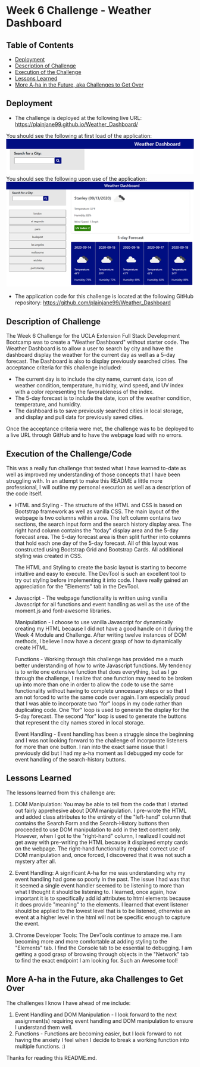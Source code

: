 # Week 6 Challenge - Weather Dashboard

## Table of Contents

* [Deployment](#deploy)
* [Description of Challenge](#description)
* [Execution of the Challenge](#execution)
* [Lessons Learned](#lessons)
* [More A-ha in the Future, aka Challenges to Get Over](#challenges)

## Deployment <a name="deploy"></a>

* The challenge is deployed at the following live URL:
https://plainjane99.github.io/Weather_Dashboard/

You should see the following at first load of the application:
![Screenshot](./assets/images/Weather_Dashboard_Start_Screen.png)
You should see the following upon use of the application:
![Screenshot](./assets/images/Weather_Dashboard_Populated.png)

* The application code for this challenge is located at the following GitHub repository:
https://github.com/plainjane99/Weather_Dashboard

## Description of Challenge <a name="description"></a>

The Week 6 Challenge for the UCLA Extension Full Stack Development Bootcamp was to create a "Weather Dashboard" without starter code.  The Weather Dashboard is to allow a user to search by city and have the dashboard display the weather for the current day as well as a 5-day forecast.  The Dashboard is also to display previously searched cities.  The acceptance criteria for this challenge included:  
* The current day is to include the city name, current date, icon of weather condition, temperature, humidity, wind speed, and UV index with a color representing the favorableness of the index.
* The 5-day forecast is to include the date, icon of the weather condition, temperature, and humidity.
* The dashboard is to save previously searched cities in local storage, and display and pull data for previously saved cities.

Once the acceptance criteria were met, the challenge was to be deployed to a live URL through GitHub and to have the webpage load with no errors.  

## Execution of the Challenge/Code <a name="execution"></a>

This was a really fun challenge that tested what I have learned to-date as well as improved my understanding of those concepts that I have been struggling with.  In an attempt to make this README a little more professional, I will outline my personal execution as well as a description of the code itself.

* HTML and Styling - The structure of the HTML and CSS is based on Bootstrap framework as well as vanilla CSS.  The main layout of the webpage is two columns within a row.  The left column contains two sections, the search input form and the search history display area.  The right hand column contains the "today" display area and the 5-day forecast area.  The 5-day forecast area is then split further into columns that hold each one day of the 5-day forecast.  All of this layout was constructed using Bootstrap Grid and Bootstrap Cards.  All additional styling was created in CSS.  

    The HTML and Styling to create the basic layout is starting to become intuitive and easy to execute.  The DevTool is such an excellent tool to try out styling before implementing it into code.  I have really gained an appreciation for the "Elements" tab in the DevTool.

* Javascript - The webpage functionality is written using vanilla Javascript for all functions and event handling as well as the use of the moment.js and font-awesome libraries.

    Manipulation - I choose to use vanilla Javascript for dynamically creating my HTML because I did not have a good handle on it during the Week 4 Module and Challenge.  After writing twelve instances of DOM methods, I believe I now have a decent grasp of how to dynamically create HTML.  

    Functions - Working through this challenge has provided me a much better understanding of how to write Javascript functions.  My tendency is to write one extensive function that does everything, but as I go through the challenge, I realize that one function may need to be broken up into more than one in order to allow the code to use the same functionality without having to complete unncessary steps or so that I am not forced to write the same code over again.  I am especially proud that I was able to incorporate two "for" loops in my code rather than duplicating code.  One "for" loop is used to generate the display for the 5-day forecast.  The second "for" loop is used to generate the buttons that represent the city names stored in local storage.

    Event Handling - Event handling has been a struggle since the beginning and I was not looking forward to the challenge of incorporate listeners for more than one button.  I ran into the exact same issue that I previously did but I had my a-ha moment as I debugged my code for event handling of the search-history buttons.  

## Lessons Learned <a name="lessons"></a>

The lessons learned from this challenge are:

1. DOM Manipulation: You may be able to tell from the code that I started out fairly apprehesive about DOM manipulation.  I pre-wrote the HTML and added class attributes to the entirety of the "left-hand" column that contains the Search Form and the Search-History buttons then proceeded to use DOM manipulation to add in the text content only.  However, when I got to the "right-hand" column, I realized I could not get away with pre-writing the HTML because it displayed empty cards on the webpage.  The right-hand functionality required correct use of DOM manipulation and, once forced, I discovered that it was not such a mystery after all.

2. Event Handling: A significant A-ha for me was understanding why my event handling had gone so poorly in the past.  The issue I had was that it seemed a single event handler seemed to be listening to more than what I thought it should be listening to.  I learned, once again, how important it is to specifically add id attributes to html elements because it does provide "meaning" to the elements.  I learned that event listener should be applied to the lowest level that is to be listened, otherwise an event at a higher level in the html will not be specific enough to capture the event.

3. Chrome Developer Tools:  The DevTools continue to amaze me.  I am becoming more and more comfortable at adding styling to the "Elements" tab.  I find the Console tab to be essential to debugging.  I am getting a good grasp of browsing through objects in the "Network" tab to find the exact endpoint I am looking for.  Such an Awesome tool!

## More A-ha in the Future, aka Challenges to Get Over <a name="challenges"></a>

The challenges I know I have ahead of me include:
1. Event Handling and DOM Manipulation - I look forward to the next assignment(s) requiring event handling and DOM manipulation to ensure I understand them well.
2. Functions - Functions are becoming easier, but I look forward to not having the anxiety I feel when I decide to break a working function into multiple functions.  :)  

Thanks for reading this README.md.